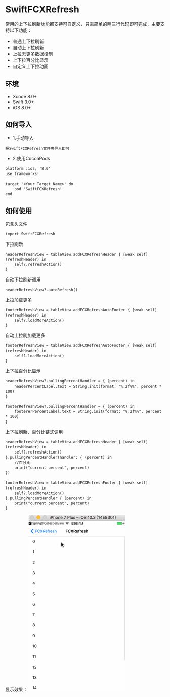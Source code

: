 # SwiftFCXRefresh
常用的上下拉刷新功能都支持可自定义，只需简单的两三行代码即可完成，主要支持以下功能：
* 普通上下拉刷新
* 自动上下拉刷新
* 上拉无更多数据控制
* 上下拉百分比显示
* 自定义上下拉动画

## 环境
* Xcode 8.0+
* Swift 3.0+
* iOS 8.0+

## 如何导入
* 1.手动导入
```objc
把SwiftFCXRefresh文件夹导入即可
```
* 2.使用CocoaPods
```objc
platform :ios, '8.0'
use_frameworks!

target '<Your Target Name>' do
    pod 'SwiftFCXRefresh'
end
```
## 如何使用
包含头文件
```objc
import SwiftFCXRefresh
```
下拉刷新
```objc
headerRefreshView = tableView.addFCXRefreshHeader { [weak self] (refreshHeader) in
    self?.refreshAction()
}
```

自动下拉刷新调用
```objc
headerRefreshView?.autoRefresh()
```

上拉加载更多
```objc
footerRefreshView = tableView.addFCXRefreshAutoFooter { [weak self] (refreshHeader) in
    self?.loadMoreAction()
}
```

自动上拉刷加载更多
```objc
footerRefreshView = tableView.addFCXRefreshAutoFooter { [weak self] (refreshHeader) in
    self?.loadMoreAction()
}
```

上下拉百分比显示
```objc
headerRefreshView?.pullingPercentHandler = { (percent) in
    headerPercentLabel.text = String.init(format: "%.2f%%", percent * 100)
}

footerRefreshView?.pullingPercentHandler = { (percent) in
    footererPercentLabel.text = String.init(format: "%.2f%%", percent * 100)
}
```

上下拉刷新、百分比链式调用
```objc
headerRefreshView = tableView.addFCXRefreshHeader { [weak self] (refreshHeader) in
    self?.refreshAction()
}.pullingPercentHandler(handler: { (percent) in
    //百分比
    print("current percent", percent)
})

footerRefreshView = tableView.addFCXRefreshFooter { [weak self] (refreshHeader) in
    self?.loadMoreAction()
}.pullingPercentHandler { (percent) in
    print("current percent", percent)
}
```

显示效果：
![](FCXRefresh.gif)
